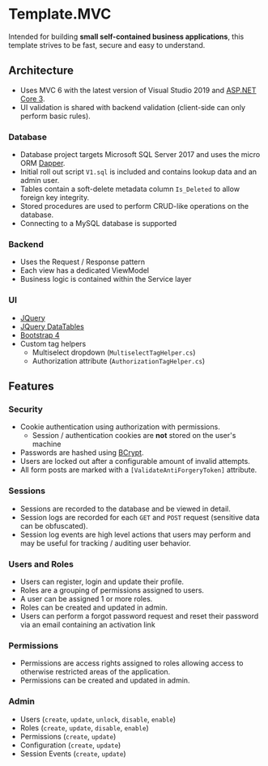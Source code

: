 # Template.MVC
Intended for building **small self-contained business applications**, this template strives to be fast, secure and easy to understand.

## Architecture

 - Uses MVC 6 with the latest version of Visual Studio 2019 and [ASP.NET Core 3](https://asp.net). 
 - UI validation is shared with backend validation (client-side can only perform basic rules).

### Database
- Database project targets Microsoft SQL Server 2017 and uses the micro ORM [Dapper](https://github.com/StackExchange/Dapper). 
- Initial roll out script `V1.sql` is included and contains lookup data and an admin user. 
- Tables contain a soft-delete metadata column `Is_Deleted` to allow foreign key integrity. 
- Stored procedures are used to perform CRUD-like operations on the database.
- Connecting to a MySQL database is supported

### Backend
- Uses the Request / Response pattern
- Each view has a dedicated ViewModel
- Business logic is contained within the Service layer

### UI
- [JQuery](https://jquery.com/)
- [JQuery DataTables](https://datatables.net/)
- [Bootstrap 4](https://getbootstrap.com/)
- Custom tag helpers
	- Multiselect dropdown (`MultiselectTagHelper.cs`)
	- Authorization attribute (`AuthorizationTagHelper.cs`)

## Features
### Security
- Cookie authentication using authorization with permissions.
	- Session / authentication cookies are **not** stored on the user's machine
- Passwords are hashed using [BCrypt](https://github.com/BcryptNet/bcrypt.net).
- Users are locked out after a configurable amount of invalid attempts.
- All form posts are marked with a `[ValidateAntiForgeryToken]` attribute.

### Sessions
- Sessions are recorded to the database and be viewed in detail.
- Session logs are recorded for each `GET` and `POST` request (sensitive data can be obfuscated).
- Session log events are high level actions that users may perform and may be useful for tracking / auditing user behavior.

### Users and Roles
- Users can register, login and update their profile.
- Roles are a grouping of permissions assigned to users. 
- A user can be assigned 1 or more roles.
- Roles can be created and updated in admin.
- Users can perform a forgot password request and reset their password via an email containing an activation link

### Permissions
- Permissions are access rights assigned to roles allowing access to otherwise restricted areas of the application.
- Permissions can be created and updated in admin.

### Admin
- Users (`create`, `update`, `unlock`, `disable`, `enable`)
- Roles (`create`, `update`, `disable`, `enable`)
- Permissions (`create`, `update`)
- Configuration (`create`, `update`)
- Session Events (`create`, `update`)
